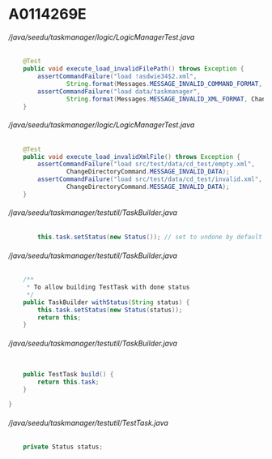 # A0114269E
###### /java/seedu/taskmanager/logic/LogicManagerTest.java
``` java
    @Test
    public void execute_load_invalidFilePath() throws Exception {
        assertCommandFailure("load !asdwie34$2.xml",
                String.format(Messages.MESSAGE_INVALID_COMMAND_FORMAT, ChangeDirectoryCommand.MESSAGE_USAGE));
        assertCommandFailure("load data/taskmanager",
                String.format(Messages.MESSAGE_INVALID_XML_FORMAT, ChangeDirectoryCommand.MESSAGE_USAGE));
    }

```
###### /java/seedu/taskmanager/logic/LogicManagerTest.java
``` java
    @Test
    public void execute_load_invalidXmlFile() throws Exception {
        assertCommandFailure("load src/test/data/cd_test/empty.xml",
                ChangeDirectoryCommand.MESSAGE_INVALID_DATA);
        assertCommandFailure("load src/test/data/cd_test/invalid.xml",
                ChangeDirectoryCommand.MESSAGE_INVALID_DATA);
    }
```
###### /java/seedu/taskmanager/testutil/TaskBuilder.java
``` java
        this.task.setStatus(new Status()); // set to undone by default
```
###### /java/seedu/taskmanager/testutil/TaskBuilder.java
``` java
    /**
     * To allow building TestTask with done status
     */
    public TaskBuilder withStatus(String status) {
        this.task.setStatus(new Status(status));
        return this;
    }
```
###### /java/seedu/taskmanager/testutil/TaskBuilder.java
``` java

    public TestTask build() {
        return this.task;
    }

}
```
###### /java/seedu/taskmanager/testutil/TestTask.java
``` java
    private Status status;
```
